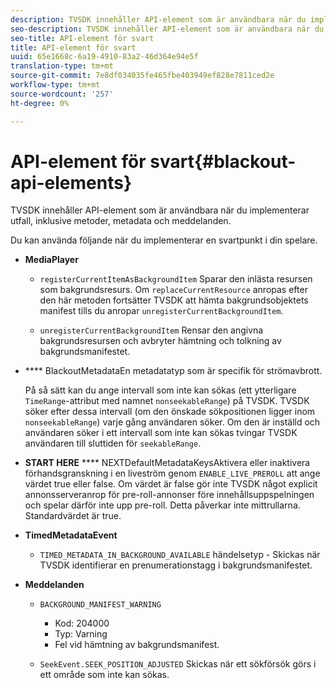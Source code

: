 ```yaml
---
description: TVSDK innehåller API-element som är användbara när du implementerar utfall, inklusive metoder, metadata och meddelanden.
seo-description: TVSDK innehåller API-element som är användbara när du implementerar utfall, inklusive metoder, metadata och meddelanden.
seo-title: API-element för svart
title: API-element för svart
uuid: 65e1668c-6a19-4910-83a2-46d364e94e5f
translation-type: tm+mt
source-git-commit: 7e8df034035fe465fbe403949ef828e7811ced2e
workflow-type: tm+mt
source-wordcount: '257'
ht-degree: 0%

---
```



# API-element för svart{#blackout-api-elements}

TVSDK innehåller API-element som är användbara när du implementerar utfall, inklusive metoder, metadata och meddelanden.

Du kan använda följande när du implementerar en svartpunkt i din spelare.

* **MediaPlayer**

   * `registerCurrentItemAsBackgroundItem` Sparar den inlästa resursen som bakgrundsresurs. Om `replaceCurrentResource` anropas efter den här metoden fortsätter TVSDK att hämta bakgrundsobjektets manifest tills du anropar `unregisterCurrentBackgroundItem`.

   * `unregisterCurrentBackgroundItem`  Rensar den angivna bakgrundsresursen och avbryter hämtning och tolkning av bakgrundsmanifestet.

* **** BlackoutMetadataEn metadatatyp som är specifik för strömavbrott.

   På så sätt kan du ange intervall som inte kan sökas (ett ytterligare `TimeRange`-attribut med namnet `nonseekableRange`) på TVSDK. TVSDK söker efter dessa intervall (om den önskade sökpositionen ligger inom `nonseekableRange`) varje gång användaren söker. Om den är inställd och användaren söker i ett intervall som inte kan sökas tvingar TVSDK användaren till sluttiden för `seekableRange`.

* **START HERE** **** NEXTDefaultMetadataKeysAktivera eller inaktivera förhandsgranskning i en liveström genom  `ENABLE_LIVE_PREROLL` att ange värdet true eller false. Om värdet är false gör inte TVSDK något explicit annonsserveranrop för pre-roll-annonser före innehållsuppspelningen och spelar därför inte upp pre-roll. Detta påverkar inte mittrullarna. Standardvärdet är true.

* **TimedMetadataEvent**

   * `TIMED_METADATA_IN_BACKGROUND_AVAILABLE` händelsetyp - Skickas när TVSDK identifierar en prenumerationstagg i bakgrundsmanifestet.

* **Meddelanden**

   * `BACKGROUND_MANIFEST_WARNING`

      * Kod: 204000
      * Typ: Varning
      * Fel vid hämtning av bakgrundsmanifest.
   * `SeekEvent.SEEK_POSITION_ADJUSTED` Skickas när ett sökförsök görs i ett område som inte kan sökas.


